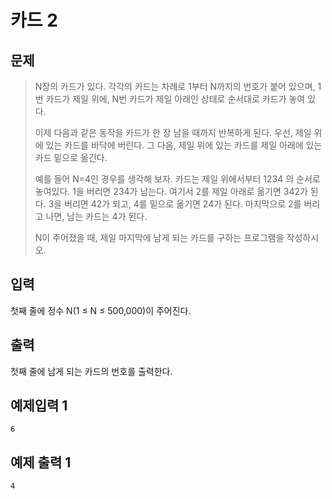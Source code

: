 # 카드 2
## 문제
> N장의 카드가 있다. 각각의 카드는 차례로 1부터 N까지의 번호가 붙어 있으며, 1번 카드가 제일 위에, N번 카드가 제일 아래인 상태로 순서대로 카드가 놓여 있다.
>
>이제 다음과 같은 동작을 카드가 한 장 남을 때까지 반복하게 된다. 우선, 제일 위에 있는 카드를 바닥에 버린다. 그 다음, 제일 위에 있는 카드를 제일 아래에 있는 카드 밑으로 옮긴다.
>
>예를 들어 N=4인 경우를 생각해 보자. 카드는 제일 위에서부터 1234 의 순서로 놓여있다. 1을 버리면 234가 남는다. 여기서 2를 제일 아래로 옮기면 342가 된다. 3을 버리면 42가 되고, 4를 밑으로 옮기면 24가 된다. 마지막으로 2를 버리고 나면, 남는 카드는 4가 된다.
>
>N이 주어졌을 때, 제일 마지막에 남게 되는 카드를 구하는 프로그램을 작성하시오.

## 입력
첫째 줄에 정수 N(1 ≤ N ≤ 500,000)이 주어진다.
## 출력
첫째 줄에 남게 되는 카드의 번호를 출력한다.

## 예제입력 1
```
6
```
## 예제 출력 1
```
4
```